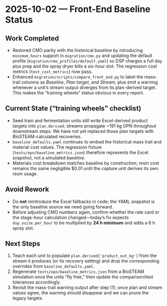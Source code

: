# 2025-10-02 — Front-End Baseline Status

## Work Completed
- Restored CMO parity with the historical baseline by introducing `minimum_hours` support in `migration/cmo.py` and updating the default profile (`migration/cmo_profiles/default.yaml`) so DSP charges a full day plus prep and the spray dryer bills a six-hour slot. The regression cost metrics (`test_cost_metrics`) now pass.
- Enhanced `migration/scripts/compare_front_end.py` to label the mass-trail columns as *Baseline*, *Plan target*, and *Stream*, plus emit a warning whenever a unit’s stream output diverges from its plan-derived target. This makes the “training wheels” status obvious in every report.

## Current State (“training wheels” checklist)
- Seed train and fermentation units still write Excel-derived product targets into `plan.derived`; streams propagate ~191 kg OPN throughout downstream steps. We have not yet replaced those plan targets with BioSTEAM-calculated recoveries.
- `baseline_defaults.yaml` continues to embed the historical mass trail and material cost values. The regression fixture (`tests/opn/baseline_metrics.json`) therefore represents the Excel snapshot, not a simulated baseline.
- Materials cost breakdown matches baseline by construction; resin cost remains the same negligible $0.01 until the capture unit derives its own resin usage.

## Avoid Rework
- Do **not** reintroduce the Excel fallbacks in code; the YAML snapshot is the only baseline source we need going forward.
- Before adjusting CMO numbers again, confirm whether the rate card or the stage-hour calculation changed—today’s fix expects `dsp_suite.per_hour` to be multiplied by **24 h minimum** and adds a 6 h spray slot.

## Next Steps
1. Teach each unit to populate `plan.derived['product_out_kg']` from the stream it produces (or its recovery setting) and drop the corresponding overrides from `baseline_defaults.yaml`.
2. Regenerate `tests/opn/baseline_metrics.json` from a BioSTEAM simulation once the units “fly free,” then update the comparison/test tolerances accordingly.
3. Revisit the mass-trail warning output after step (1); once plan and stream values agree, the warning should disappear and we can prune the legacy targets.
